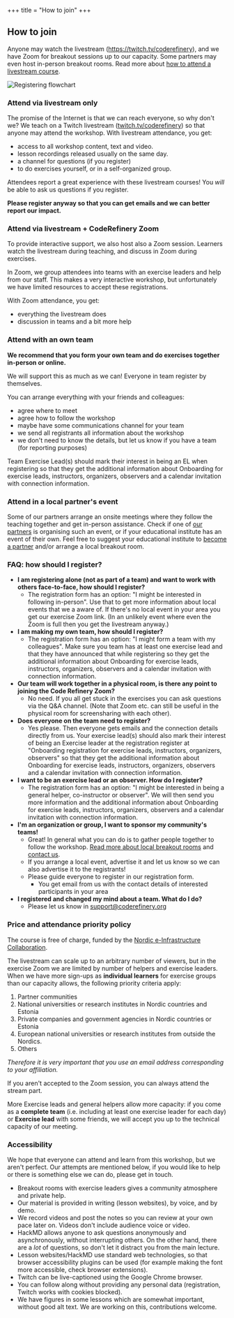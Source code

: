 +++
title = "How to join"
+++

## How to join

Anyone may watch the livestream (<https://twitch.tv/coderefinery>), and we
have Zoom for breakout sessions up to our capacity.  Some partners may
even host in-person breakout rooms.  Read more about [how to attend a
livestream
course](https://coderefinery.github.io/manuals/how-to-attend-stream/).

<img src="../img/single.png" alt="Registering flowchart">


### Attend via livestream only

The promise of the Internet is that we can reach everyone, so why
don't we?  We teach on a Twitch livestream
([twitch.tv/coderefinery](https://twitch.tv/coderefinery)) so that
anyone may attend the workshop.  With livestream attendance, you get:
- access to all workshop content, text and video.
- lesson recordings released usually on the same day.
- a channel for questions (if you register)
- to do exercises yourself, or in a self-organized group.

Attendees report a great experience with these livestream courses!
You *will* be able to ask us questions if you register.

**Please register anyway so that you can get emails and we can better
report our impact.**


### Attend via livestream + CodeRefinery Zoom

To provide interactive support, we also host also a Zoom session.
Learners watch the livestream during teaching, and discuss in Zoom during
exercises.

In Zoom, we group attendees into teams with an exercise leaders and
help from our staff. This makes a very interactive workshop, but
unfortunately we have limited resources to accept these
registrations.

With Zoom attendance, you get:
- everything the livestream does
- discussion in teams and a bit more help


### Attend with an own team

**We recommend that you form your own team and do exercises together in-person or online.**

We will support this as much as we can!
Everyone in team register by themselves. 

You can arrange everything with your friends and colleagues: 
- agree where to meet
- agree how to follow the workshop
- maybe have some communications channel for your team
- we send all registrants all information about the workshop
- we don't need to know the details, but let us know if you have a team (for reporting purposes)


Team Exercise Lead(s) should mark their interest in being an EL when registering so that they get the additional information about Onboarding for exercise leads, instructors, organizers, observers and a calendar invitation with connection information.


### Attend in a local partner's event

Some of our partners arrange an onsite meetings where they follow 
the teaching together and get in-person assistance. 
Check if one of 
[our partners](https://coderefinery.github.io/2022-09-20-workshop/#partners) 
is organising such an event, or if your educational institute has 
an event of their own. Feel free to suggest your educational institute to 
[become a partner](https://coderefinery.org/organization/partners/#joining-as-a-partner) 
and/or arrange a local breakout room.


### FAQ: how should I register?

- **I am registering alone (not as part of a team) and want to work with others face-to-face, how should I register?**
  - The registration form has an option: "I might be interested in following in-person". Use that to get more information about local events that we a aware of. If there's no local event in your area you get our exercise Zoom link. (In an unlikely event where even the Zoom is full then you get the livestream anyway.)
- **I am making my own team, how should I register?**
  - The registration form has an option: "I might form a team with my colleagues". Make sure you team has at least one exercise lead and that they have announced that while registering so they get the additional information about Onboarding for exercise leads, instructors, organizers, observers and a calendar invitation with connection information.
- **Our team will work together in a physical room, is there any point to joining the Code Refinery Zoom?**
  - No need. If you all get stuck in the exercises you can ask questions via the Q&A channel. 
    (Note that Zoom etc. can still be useful in the physical room for screensharing with each other).
- **Does everyone on the team need to register?**
  - Yes please. Then everyone gets emails and the connection details directly from us.
    Your exercise lead(s) should also mark their interest of being an Exercise leader at the registration register at "Onboarding
    registration for exercise leads, instructors, organizers, observers" so
    that they get the additional information about Onboarding for exercise leads, instructors, organizers, observers and a calendar invitation with connection information.
- **I want to be an exercise lead or an observer. How do I register?**
  - The registration form has an option: "I might be interested in being a general helper, co-instructor or observer". We will then send you more information and the additional information about Onboarding for exercise leads, instructors, organizers, observers and a calendar invitation with connection information.
- **I'm an organization or group, I want to sponsor my community's teams!**
  - Great! In general what you can do is to gather people together to follow the workshop. 
    [Read more about local breakout rooms](https://coderefinery.github.io/manuals/local-breakout-rooms/)
    and [contact us](https://coderefinery.github.io/manuals/chat/).
  - If you arrange a local event, advertise it and let us know so we can also advertise it to the registrants!
  - Please guide everyone to register in our registration form.
    - You get email from us with the contact details of interested participants in your area
- **I registered and changed my mind about a team. What do I do?**
  - Please let us know in [support@coderefinery.org](mailto:support@coderefinery.org)


### Price and attendance priority policy

The course is free of charge, funded by the [Nordic e-Infrastructure
Collaboration](https://neic.no/).

The livestream can scale up to an arbitrary number of viewers, but in the exercise Zoom we are limited by number of helpers and exercise leaders. 
When we have more sign-ups as **individual learners** for exercise groups than
our capacity allows, the following priority criteria apply:

1. Partner communities
2. National universities or research institutes in Nordic countries and Estonia
3. Private companies and government agencies in Nordic countries or Estonia
4. European national universities or research institutes from outside the Nordics.
5. Others

*Therefore it is very important that you use an email address
corresponding to your affiliation.*  

If you aren't accepted to the Zoom session, you can always attend the stream part.

More Exercise leads and general helpers allow more capacity: if you come as a **complete team** (i.e. including at least one exercise leader for each day) or **Exercise lead** with some friends, we will accept you up to the technical capacity of our meeting. 


### Accessibility

We hope that everyone can attend and learn from this workshop, but we
aren't perfect.  Our attempts are mentioned below, if you would like
to help or there is something else we can do, please get in touch.

* Breakout rooms with exercise leaders gives a community atmosphere
  and private help.
* Our material is provided in writing (lesson websites), by voice, and
  by demo.
* We record videos and post the notes so you can review at your own
  pace later on.  Videos don't include audience voice or video.
* HackMD allows anyone to ask questions anonymously and
  asynchronously, without interrupting others.  On the other hand,
  there are a *lot* of questions, so don't let it distract you from
  the main lecture.
* Lesson websites/HackMD use standard web technologies, so that
  browser accessibility plugins can be used (for example making the
  font more accessible, check browser extensions).
* Twitch can be live-captioned using the Google Chrome browser.
* You can follow along without providing any personal data
  (registration, Twitch works with cookies blocked).
* We have figures in some lessons which are somewhat important,
  without good alt text.  We are working on this, contributions
  welcome.
